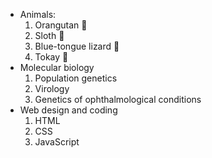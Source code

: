 * Animals:
   1. Orangutan 🦧
   2. Sloth 🦥
   3. Blue-tongue lizard 🦎
   4. Tokay 🦎
* Molecular biology
  1. Population genetics
  2. Virology
  3. Genetics of ophthalmological conditions
* Web design and coding
  1. HTML
  2. CSS
  3. JavaScript
